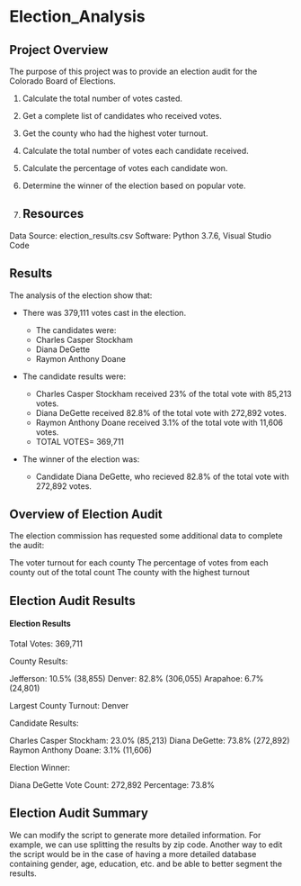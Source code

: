 # Election_Analysis
## Project Overview 
The purpose of this project was to provide an election audit for the Colorado Board of Elections. 

1. Calculate the total number of votes casted.
2. Get a complete list of candidates who received votes.
3. Get the county who had the highest voter turnout. 
4. Calculate the total number of votes each candidate received. 
5. Calculate the percentage of votes each candidate won. 
6. Determine the winner of the election based on popular vote. 

8. ## Resources
Data Source: election_results.csv 
Software: Python 3.7.6, Visual Studio Code 

## Results 
The analysis of the election show that: 
  * There was 379,111 votes cast in the election.
    * The candidates were:
     * Charles Casper Stockham
     * Diana DeGette 
     * Raymon Anthony Doane
      
  * The candidate results were:
      * Charles Casper Stockham received 23% of the total vote with 85,213 votes.
      * Diana DeGette received 82.8% of the total vote with 272,892 votes.
      * Raymon Anthony Doane received 3.1% of the total vote with 11,606 votes. 
      * TOTAL VOTES= 369,711
      
  * The winner of the election was:
      * Candidate Diana DeGette, who recieved 82.8% of the total vote with 272,892 votes.

## Overview of Election Audit

The election commission has requested some additional data to complete the audit:

The voter turnout for each county
The percentage of votes from each county out of the total count
The county with the highest turnout

## Election Audit Results

#### Election Results

Total Votes: 369,711
	
County Results:
	
Jefferson: 10.5% (38,855)
Denver: 82.8% (306,055)
Arapahoe: 6.7% (24,801)
	
Largest County Turnout: Denver

Candidate Results:

Charles Casper Stockham: 23.0% (85,213)
Diana DeGette: 73.8% (272,892)
Raymon Anthony Doane: 3.1% (11,606)


Election Winner: 

Diana DeGette
Vote Count: 272,892
Percentage: 73.8%

## Election Audit Summary
We can modify the script to generate more detailed information. For example, we can use splitting the results by zip code.
Another way to edit the script would be in the case of having a more detailed database containing gender, age, education, etc. and be able to better segment the results.
